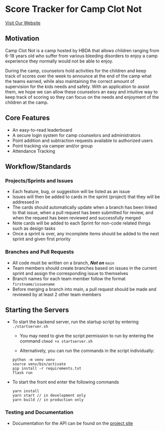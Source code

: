 # Score Tracker for Camp Clot Not

[Visit Our Website](https://tessa-hudson.github.io/Capstone_Fall2021/)

## Motivation
Camp Clot Not is a camp hosted by HBDA that allows children ranging from 6-18 years old who suffer from various bleeding disorders to enjoy a camp experience they normally would not be able to enjoy.

During the camp, counselors hold activities for the children and keep track of scores over the week to announce at the end of the camp what the teams earned, while also maintaining the correct amount of supervision for the kids needs and safety.
With an application to assist them, we hope we can allow these counselors an easy and intuitive way to keep track of scoring so they can focus on the needs and enjoyment of the children at the camp.​

## Core Features
- An easy-to-read leaderboard
- A secure login system for camp counselors and administrators
- Point addition and subtraction requests available to authorized users
- Point tracking via camper and/or group
- Attendance Tracking

## Workflow/Standards
### Projects/Sprints and Issues
- Each feature, bug, or suggestion will be listed as an issue
- Issues will then be added to cards in the sprint (project) that they will be addressed in
- The cards should automatically update when a branch has been linked to that issue, when a pull request has been submitted for review, and when the request has been reviewed and successfully merged
- Note cards will be added to each Sprint for non-code related things such as design tasks
- Once a sprint is over, any incomplete items should be added to the next sprint and given first priority

### Branches and Pull Requests
- All code must be written on a branch, **_Not on_** `main`
- Team members should create branches based on issues in the current sprint and assign the corresponding issue to themselves
- Branch names for each team member follow the format `firstname/issuename`
- Before merging a branch into main, a pull request should be made and reviewed by at least 2 other team members

## Starting the Servers
- To start the backend server, run the startup script by entering `./startserver.sh`
  - You may need to give the script permission to run by entering the command `chmod +x startserver.sh`
  
  - Alternatively, you can run the commands in the script individually:
  
  ```
  python -m venv venv
  source venv/bin/activate
  pip install -r requirements.txt
  flask run
  
  ```
- To start the front end enter the following commands

  ```
  yarn install
  yarn start // in development only
  yarn build // in production only
  ```

### Testing and Documentation
- Documentation for the API can be found on the [project site](https://tessa-hudson.github.io/Capstone_Fall2021/api/) 
